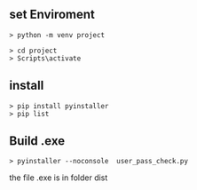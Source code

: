 ## set Enviroment

```shell
> python -m venv project
```

```shell
> cd project
> Scripts\activate
```

## install 
```shell
> pip install pyinstaller
> pip list
```

## Build .exe
```shell
> pyinstaller --noconsole  user_pass_check.py
```

the file .exe is in folder dist

## 
